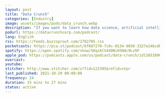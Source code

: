 ```yaml
---
layout: post
title: "Data Crunch"
categories: [Industry]
image: assets/images/pods/data_crunch.webp
description: "If you want to learn how data science, artificial intelligence, machine learning, and deep learning are being used to change our world for the better, you’ve subscribed to the right podcast. We talk to entrepreneurs and experts about their experiences employing new technology—their approach, their successes, their failures, and the outcomes of their work. We make these difficult concepts accessible to a wide audience"
podurl: https://datacrunchcorp.com/podcast/
lang: English
rss: https://feeds.buzzsprout.com/1702705.rss
pocketcasts: https://pca.st/podcast/6f66f270-7c0c-0134-9030-3327a14bcdba
spotify: https://open.spotify.com/show/5Kqi6CV44DNi85N4c9Lv5P
apple_pod: https://podcasts.apple.com/us/podcast/data-crunch/id1165189603
overcast:
youtube:
stitcher: http://www.stitcher.com/s?fid=122395&refid=stpr
last_published: 2021-10-29 00:00:00
frequency: 24
duration: 15 mins to 27 mins
status: active
---
```


